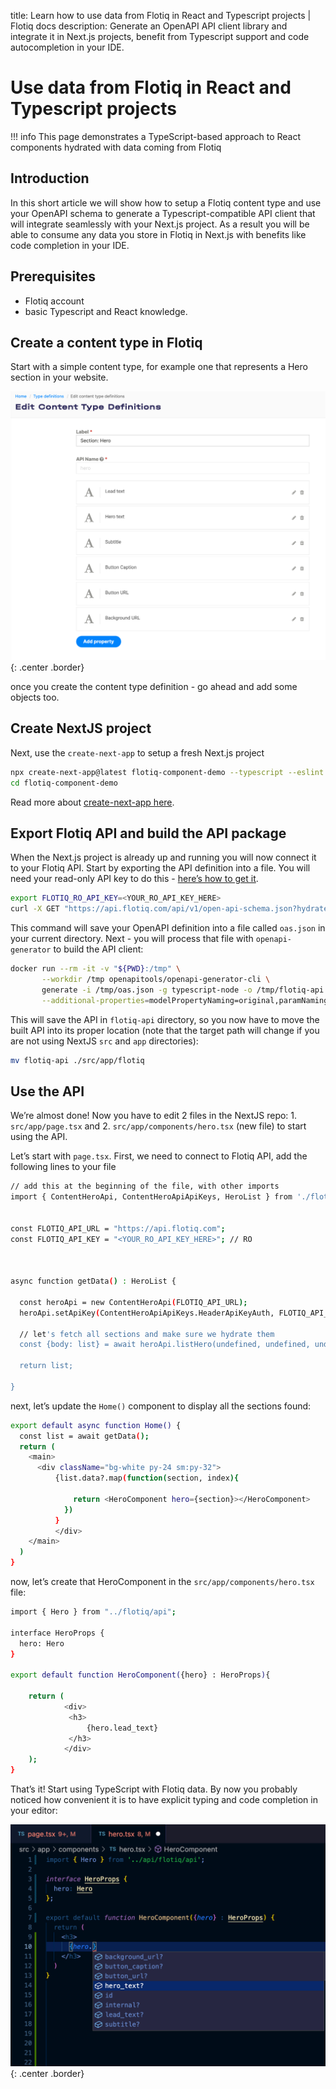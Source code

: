 title: Learn how to use data from Flotiq in React and Typescript projects | Flotiq docs
description: Generate an OpenAPI API client library and integrate it in Next.js projects, benefit from Typescript support and code autocompletion in your IDE.

# Use data from Flotiq in React and Typescript projects


!!! info
    This page demonstrates a TypeScript-based approach to React components hydrated with data coming from Flotiq


## Introduction

In this short article we will show how to setup a Flotiq content type and use your OpenAPI schema to generate a Typescript-compatible API client that will integrate seamlessly with your Next.js project. As a result you will be able to consume any data you store in Flotiq in Next.js with benefits like code completion in your IDE.

## Prerequisites

* Flotiq account
* basic Typescript and React knowledge.

## Create a content type in Flotiq

Start with a simple content type, for example one that represents a Hero section in your website.

 ![Content type definition for a Hero section component](images/nextjs-react-typescript-openapi/ctd-preview.png){: .center .border}

once you create the content type definition - go ahead and add some objects too.

## Create NextJS project

Next, use the `create-next-app` to setup a fresh Next.js project

```bash
npx create-next-app@latest flotiq-component-demo --typescript --eslint
cd flotiq-component-demo
```

Read more about [create-next-app here](https://nextjs.org/docs/api-reference/create-next-app).

## Export Flotiq API and build the API package

When the Next.js project is already up and running you will now connect it to your Flotiq API. Start by exporting the API definition into a file. You will need your read-only API key to do this - [here’s how to get it](https://flotiq.com/docs/API/?h=api+key#application-api-keys).

```bash
export FLOTIQ_RO_API_KEY=<YOUR_RO_API_KEY_HERE>
curl -X GET "https://api.flotiq.com/api/v1/open-api-schema.json?hydrate=1" -H "X-Auth-Token: ${FLOTIQ_RO_API_KEY}" > oas.json
```

This command will save your OpenAPI definition into a file called `oas.json` in your current directory. Next - you will process that file with `openapi-generator` to build the API client:

```bash
docker run --rm -it -v "${PWD}:/tmp" \
       --workdir /tmp openapitools/openapi-generator-cli \
       generate -i /tmp/oas.json -g typescript-node -o /tmp/flotiq-api \
       --additional-properties=modelPropertyNaming=original,paramNaming=original,withNodeImports=true,supportsES6=true,npmName=component-api,npmVersion=0.1.0
```

This will save the API in `flotiq-api` directory, so you now have to move the built API into its proper location (note that the target path will change if you are not using NextJS `src` and `app` directories):

```bash
mv flotiq-api ./src/app/flotiq
```


## Use the API

We’re almost done! Now you have to edit 2 files in the NextJS repo: 1. `src/app/page.tsx` and 2. `src/app/components/hero.tsx` (new file) to start using the API.

Let’s start with `page.tsx`. First, we need to connect to Flotiq API, add the following lines to your file

```bash
// add this at the beginning of the file, with other imports
import { ContentHeroApi, ContentHeroApiApiKeys, HeroList } from './flotiq/api'


const FLOTIQ_API_URL = "https://api.flotiq.com";
const FLOTIQ_API_KEY = "<YOUR_RO_API_KEY_HERE>"; // RO



async function getData() : HeroList {

  const heroApi = new ContentHeroApi(FLOTIQ_API_URL);
  heroApi.setApiKey(ContentHeroApiApiKeys.HeaderApiKeyAuth, FLOTIQ_API_KEY);

  // let's fetch all sections and make sure we hydrate them 
  const {body: list} = await heroApi.listHero(undefined, undefined, undefined, undefined, 1)
  
  return list;

}
```

next, let’s update the `Home()` component to display all the sections found:

```bash
export default async function Home() {
  const list = await getData();
  return (
    <main>
      <div className="bg-white py-24 sm:py-32">
          {list.data?.map(function(section, index){
  
              return <HeroComponent hero={section}></HeroComponent>
            })
          }
          </div>
    </main>
  )
}
```

now, let’s create that HeroComponent in the `src/app/components/hero.tsx` file:

```bash
import { Hero } from "../flotiq/api";

interface HeroProps {
  hero: Hero
}

export default function HeroComponent({hero} : HeroProps){
    
    return (
            <div>
             <h3>
                 {hero.lead_text}
             </h3>
            </div>
    );
}
```


That’s it! Start using TypeScript with Flotiq data. By now you probably noticed how convenient it is to have explicit typing and code completion in your editor:

 ![IDE autocompleting property names of your objects](images/nextjs-react-typescript-openapi/ide-code-completion.png){: .center .border}

